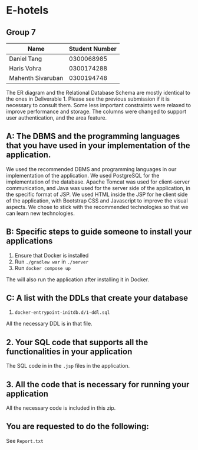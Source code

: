 # E-hotels

## Group 7

| Name | Student Number |
| --- | --- |
| Daniel Tang | 0300068985 |
| Haris Vohra | 0300174288 |
| Mahenth Sivaruban | 0300194748 |

The ER diagram and the Relational Database Schema are mostly identical to the ones in Deliverable 1.
Please see the previous submission if it is necessary to consult them.
Some less important constraints were relaxed to improve performance and storage.
The columns were changed to support user authentication, and the area feature.

## A: The DBMS and the programming languages that you have used in your implementation of the application.

We used the recommended DBMS and programming languages in our implementation of the application.
We used PostgreSQL for the implementation of the database.
Apache Tomcat was used for client-server communication, and Java was used for the server side of the application, in the specific format of JSP.
We used HTML inside the JSP for he client side of the application, with Bootstrap CSS and Javascript to improve the visual aspects.
We chose to stick with the recommended technologies so that we can learn new technologies.

## B: Specific steps to guide someone to install your applications

1. Ensure that Docker is installed
2. Run `./gradlew war` in `./server`
3. Run `docker compose up`

The will also run the application after installing it in Docker.

## C: A list with the DDLs that create your database

1. `docker-entrypoint-initdb.d/1-ddl.sql`

All the necessary DDL is in that file.

## 2. Your SQL code that supports all the functionalities in your application

The SQL code in in the `.jsp` files in the application.

## 3. All the code that is necessary for running your application

All the necessary code is included in this zip.

## You are requested to do the following:

See `Report.txt`
